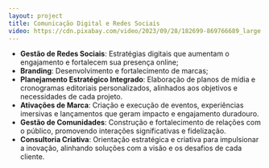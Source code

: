 ```yaml
---
layout: project
title: Comunicação Digital e Redes Sociais
video: https://cdn.pixabay.com/video/2023/09/28/182699-869766689_large.mp4
---
```

- **Gestão de Redes Sociais**: Estratégias digitais que aumentam o engajamento e fortalecem sua presença online;
- **Branding**: Desenvolvimento e fortalecimento de marcas;
- **Planejamento Estratégico Integrado**: Elaboração de planos de mídia e cronogramas editoriais personalizados, alinhados aos objetivos e necessidades de cada projeto.
- **Ativações de Marca**: Criação e execução de eventos, experiências imersivas e lançamentos que geram impacto e engajamento duradouro.
- **Gestão de Comunidades**: Construção e fortalecimento de relações com o público, promovendo interações significativas e fidelização.
- **Consultoria Criativa**: Orientação estratégica e criativa para impulsionar a inovação, alinhando soluções com a visão e os desafios de cada cliente.